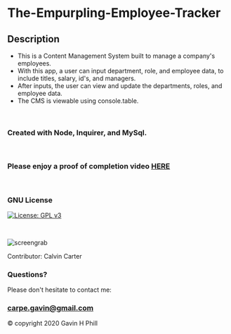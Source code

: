 # The-Empurpling-Employee-Tracker

## Description

- This is a Content Management System built to manage a company's employees.
- With this app, a user can input department, role, and employee data, to include titles, salary, id's, and managers.
- After inputs, the user can view and update the departments, roles, and employee data.
- The CMS is viewable using console.table.

<br>

### Created with Node, Inquirer, and MySql. 
<br>

### Please enjoy a proof of completion video [HERE](https://drive.google.com/file/d/1OU_hknbYmxYBq7tgpk3UitoeI3yi7wAP/view)
<br>

### GNU License
[![License: GPL v3](https://img.shields.io/badge/License-GPLv3-blue.svg)](https://www.gnu.org/licenses/gpl-3.0)

<br>

![screengrab]()

Contributor: Calvin Carter

### Questions?
Please don't hesitate to contact me:

### carpe.gavin@gmail.com

© copyright 2020 Gavin H Phill